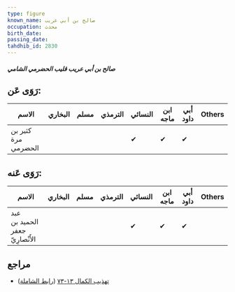 ```yaml
---
type: figure
known_name: صالح بن أبي عريب
occupation: محدث
birth_date:
passing_date:
tahdhib_id: 2830
---
```

##### صالح بن أبي عريب قليب الحضرمي الشامي

## رَوَى عَن:
| الاسم               | البخاري | مسلم | الترمذي | النسائي | ابن ماجه | أبي داود | Others |
| ------------------- | ------- | ---- | ------- | ------- | -------- | -------- | ------ |
| كثير بن مرة الحضرمي |         |      |         | ✔       | ✔        | ✔        |        |
## رَوَى عَنه:
| الاسم                           | البخاري | مسلم | الترمذي | النسائي | ابن ماجه | أبي داود | Others |
| ------------------------------- | ------- | ---- | ------- | ------- | -------- | -------- | ------ |
| عبد الحميد بن جعفر الأَنْصارِيّ |         |      |         | ✔       | ✔        | ✔        |        |
## مراجع
- [تهذيب الكمال ١٣-٧٣](obsidian://open?vault=Tahdhib-al-Kamal&file=Figures/٢٨٣٠-صالح%20بن%20أبي%20عريب%20قليب%20الحضرمي%20الشامي) ([رابط الشاملة](https://shamela.ws/book/3722/6454))